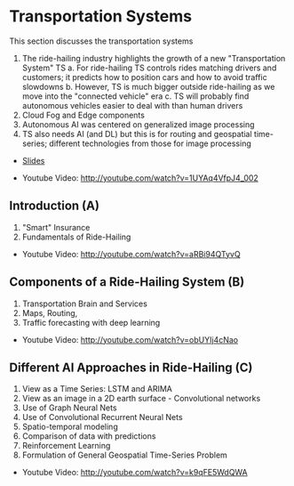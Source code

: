 #  Transportation Systems


This section discusses the transportation systems


1.  The ride-hailing industry highlights the growth of a new
    "Transportation System" TS a. For ride-hailing TS controls rides
    matching drivers and customers; it predicts how to position cars and
    how to avoid traffic slowdowns b. However, TS is much bigger outside
    ride-hailing as we move into the "connected vehicle" era c. TS will
    probably find autonomous vehicles easier to deal with than human
    drivers
2.  Cloud Fog and Edge components
3.  Autonomous AI was centered on generalized image processing
4.  TS also needs AI (and DL) but this is for routing and geospatial
    time-series; different technologies from those for image processing

* [Slides](https://docs.google.com/presentation/d/19yAgjNjsoSzPxEqn1Ghr9tG51EfGocuc6_JjOi_0Ijk/edit?usp=sharing)

* Youtube Video: <http://youtube.com/watch?v=1UYAq4VfpJ4_002>

## Introduction (A)

1.  "Smart" Insurance
2.  Fundamentals of Ride-Hailing

* Youtube Video: <http://youtube.com/watch?v=aRBi94QTyvQ>

## Components of a Ride-Hailing System (B)

1.  Transportation Brain and Services
2.  Maps, Routing,
3.  Traffic forecasting with deep learning

* Youtube Video: <http://youtube.com/watch?v=obUYIj4cNao>

## Different AI Approaches in Ride-Hailing (C)

1.  View as a Time Series: LSTM and ARIMA
2.  View as an image in a 2D earth surface - Convolutional networks
3.  Use of Graph Neural Nets
4.  Use of Convolutional Recurrent Neural Nets
5.  Spatio-temporal modeling
6.  Comparison of data with predictions
7.  Reinforcement Learning
8.  Formulation of General Geospatial Time-Series Problem

* Youtube Video: <http://youtube.com/watch?v=k9qFE5WdQWA>


